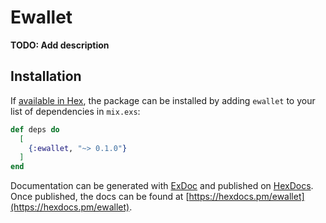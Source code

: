 # Ewallet

**TODO: Add description**

## Installation

If [available in Hex](https://hex.pm/docs/publish), the package can be installed
by adding `ewallet` to your list of dependencies in `mix.exs`:

```elixir
def deps do
  [
    {:ewallet, "~> 0.1.0"}
  ]
end
```

Documentation can be generated with [ExDoc](https://github.com/elixir-lang/ex_doc)
and published on [HexDocs](https://hexdocs.pm). Once published, the docs can
be found at [https://hexdocs.pm/ewallet](https://hexdocs.pm/ewallet).

